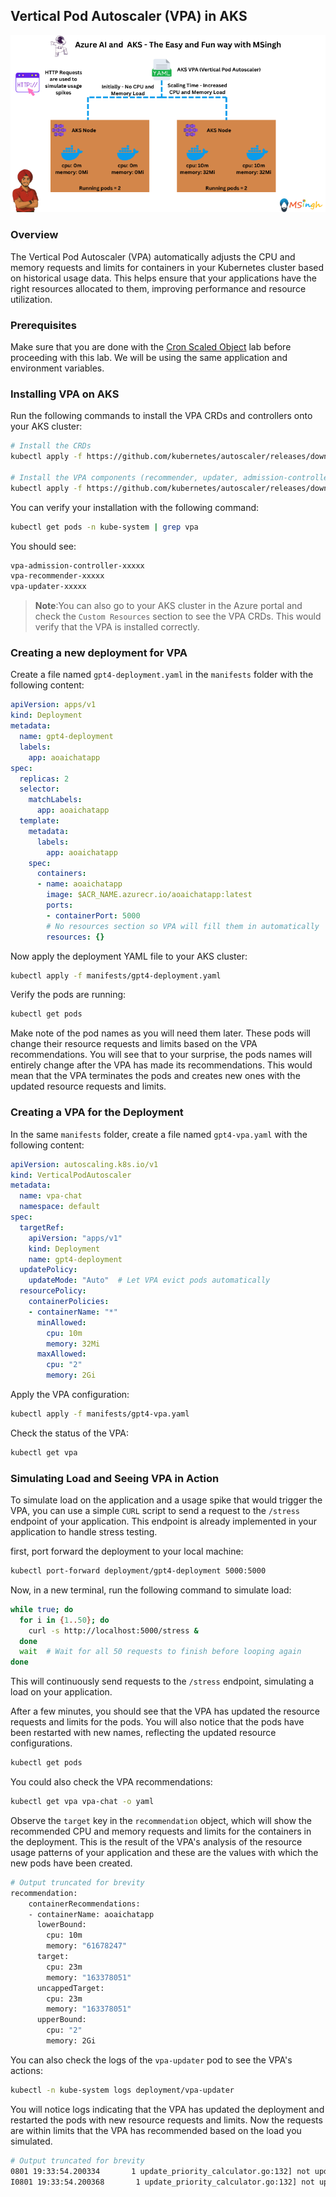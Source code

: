 ## Vertical Pod Autoscaler (VPA) in AKS

![Vertical Pod Autoscaler (VPA)](./Assets/k8s_vpa.png)

### Overview
The Vertical Pod Autoscaler (VPA) automatically adjusts the CPU and memory requests and limits for
containers in your Kubernetes cluster based on historical usage data. This helps ensure that your applications have the right resources allocated to them, improving performance and resource utilization.

### Prerequisites
Make sure that you are done with the [Cron Scaled Object](./cron_scaled_object.md) lab before proceeding with this lab. We will be using the same application and environment variables.

### Installing VPA on AKS
Run the following commands to install the VPA CRDs and controllers onto your AKS cluster:
```bash
# Install the CRDs
kubectl apply -f https://github.com/kubernetes/autoscaler/releases/download/vertical-pod-autoscaler-0.13.0/vpa-v1-crd.yaml

# Install the VPA components (recommender, updater, admission-controller)
kubectl apply -f https://github.com/kubernetes/autoscaler/releases/download/vertical-pod-autoscaler-0.13.0/vpa.yaml
```

You can verify your installation with the following command:
```bash
kubectl get pods -n kube-system | grep vpa
```

You should see:
```bash
vpa-admission-controller-xxxxx
vpa-recommender-xxxxx
vpa-updater-xxxxx
```

>**Note**:You can also go to your AKS cluster in the Azure portal and check the `Custom Resources` section to see the VPA CRDs. This would verify that the VPA is installed correctly.

### Creating a new deployment for VPA
Create a file named `gpt4-deployment.yaml` in the `manifests` folder with the following content:
```yaml
apiVersion: apps/v1
kind: Deployment
metadata:
  name: gpt4-deployment
  labels:
    app: aoaichatapp
spec:
  replicas: 2
  selector:
    matchLabels:
      app: aoaichatapp
  template:
    metadata:
      labels:
        app: aoaichatapp
    spec:
      containers:
      - name: aoaichatapp
        image: $ACR_NAME.azurecr.io/aoaichatapp:latest
        ports:
        - containerPort: 5000
        # No resources section so VPA will fill them in automatically
        resources: {}
```

Now apply the deployment YAML file to your AKS cluster:
```bash
kubectl apply -f manifests/gpt4-deployment.yaml
```

Verify the pods are running:
```bash
kubectl get pods
```

Make note of the pod names as you will need them later. These pods will change their resource requests and limits based on the VPA recommendations. You will see that to your surprise, the pods names will entirely change after the VPA has made its recommendations. This would mean that the VPA terminates the pods and creates new ones with the updated resource requests and limits.

### Creating a VPA for the Deployment
In the same `manifests` folder, create a file named `gpt4-vpa.yaml` with the following content:
```yaml
apiVersion: autoscaling.k8s.io/v1
kind: VerticalPodAutoscaler
metadata:
  name: vpa-chat
  namespace: default
spec:
  targetRef:
    apiVersion: "apps/v1"
    kind: Deployment
    name: gpt4-deployment
  updatePolicy:
    updateMode: "Auto"  # Let VPA evict pods automatically
  resourcePolicy:
    containerPolicies:
    - containerName: "*"
      minAllowed:
        cpu: 10m
        memory: 32Mi
      maxAllowed:
        cpu: "2"
        memory: 2Gi
```

Apply the VPA configuration:
```bash
kubectl apply -f manifests/gpt4-vpa.yaml
```

Check the status of the VPA:
```bash
kubectl get vpa
```

### Simulating Load and Seeing VPA in Action
To simulate load on the application and a usage spike that would trigger the VPA, you can use a simple `CURL` script to send a request to the `/stress` endpoint of your application. This endpoint is already implemented in your application to handle stress testing.

first, port forward the deployment to your local machine:
```bash
kubectl port-forward deployment/gpt4-deployment 5000:5000
```

Now, in a new terminal, run the following command to simulate load:
```bash
while true; do
  for i in {1..50}; do
    curl -s http://localhost:5000/stress &
  done
  wait  # Wait for all 50 requests to finish before looping again
done
```

This will continuously send requests to the `/stress` endpoint, simulating a load on your application.

After a few minutes, you should see that the VPA has updated the resource requests and limits for the pods. You will also notice that the pods have been restarted with new names, reflecting the updated resource configurations.
```bash
kubectl get pods
```

You could also check the VPA recommendations:
```bash
kubectl get vpa vpa-chat -o yaml
```

Observe the `target` key in the `recommendation` object, which will show the recommended CPU and memory requests and limits for the containers in the deployment. This is the result of the VPA's analysis of the resource usage patterns of your application and these are the values with which the new pods have been created.

```bash
# Output truncated for brevity
recommendation:
    containerRecommendations:
    - containerName: aoaichatapp
      lowerBound:
        cpu: 10m
        memory: "61678247"
      target:
        cpu: 23m
        memory: "163378051"
      uncappedTarget:
        cpu: 23m
        memory: "163378051"
      upperBound:
        cpu: "2"
        memory: 2Gi
```

You can also check the logs of the `vpa-updater` pod to see the VPA's actions:
```bash
kubectl -n kube-system logs deployment/vpa-updater
```

You will notice logs indicating that the VPA has updated the deployment and restarted the pods with new resource requests and limits. Now the requests are within limits that the VPA has recommended based on the load you simulated.
```bash
# Output truncated for brevity
0801 19:33:54.200334       1 update_priority_calculator.go:132] not updating a short-lived pod default/gpt4-deployment-58474fb4c5-5g8vg, request within recommended range
I0801 19:33:54.200368       1 update_priority_calculator.go:132] not updating a short-lived pod default/gpt4-deployment-58474fb4c5-rxp4n, request within recommended range
```



